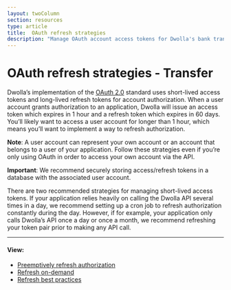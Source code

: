 ```yaml
---
layout: twoColumn
section: resources
type: article
title:  OAuth refresh strategies
description: "Manage OAuth account access tokens for Dwolla's bank transfer API."
---
```


# OAuth refresh strategies - Transfer

Dwolla’s implementation of the <a href="https://tools.ietf.org/html/rfc6749" target="_blank">OAuth 2.0</a> standard uses short-lived access tokens and long-lived refresh tokens for account authorization. When a user account grants authorization to an application, Dwolla will issue an access token which expires in 1 hour and a refresh token which expires in 60 days. You’ll likely want to access a user account for longer than 1 hour, which means you’ll want to implement a way to refresh authorization. 

**Note**: A user account can represent your own account or an account that belongs to a user of your application. Follow these strategies even if you’re only using OAuth in order to access  your own account via the API.

**Important**: We recommend securely storing access/refresh tokens in a database with the associated user account. 

There are two recommended strategies for managing short-lived access tokens. If your application relies heavily on calling the Dwolla API several times in a day, we recommend setting up a cron job to refresh authorization constantly during the day. However, if for example, your application only calls Dwolla’s API once a day or once a month, we recommend refreshing your token pair prior to making any API call.

* * *

#### View:

*   [Preemptively refresh authorization](/resources/oauth-refresh-strategies/preemptively-refresh.html)
*   [Refresh on-demand](/resources/oauth-refresh-strategies/refresh-on-demand.html)
*   [Refresh best practices](/resources/oauth-refresh-strategies/refresh-best-practices.html)